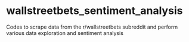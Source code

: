 # wallstreetbets_sentiment_analysis
Codes to scrape data from the r/wallstreetbets subreddit and perform various data exploration and sentiment analysis
